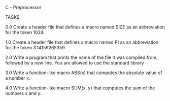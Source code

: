 C - Preprocessor

TASKS

0.0	Create a header file that defines a macro named SIZE as an abbreviation for the token 1024.

1.0	Create a header file that defines a macro named PI as an abbreviation for the token 3.14159265359.

2.0	Write a program that prints the name of the file it was compiled from, followed by a new line.
You are allowed to use the standard library

3.0	Write a function-like macro ABS(x) that computes the absolute value of a number x.

4.0	Write a function-like macro SUM(x, y) that computes the sum of the numbers x and y.
